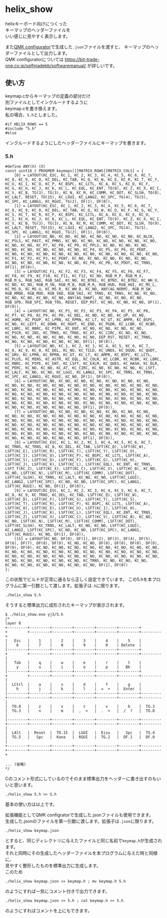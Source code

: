 # helix_show

helixキーボード向けにつくった  
キーマップのヘッダーファイルを  
いい感じに見やすく表示します。

また[QMK configurator](https://config.qmk.fm/#/helix/LAYOUT)で生成した`.json`ファイルを渡すと、
キーマップのヘッダーファイルとして出力します。  
QMK configuratorについては https://bit-trade-one.co.jp/selfmadekb/softwaremanual/ が詳しいです。

## 使い方

keymap.cからキーマップの定義の部分だけ  
別ファイルとしてインクルードするように  
keymap.cを書き換えます。  
私の場合、`5.h`としました。

	#if HELIX_ROWS == 5
	#include "5.h"
	#else

インクルードするようにしたヘッダーファイルにキーマップを書きます。

### 5.h

	#define ANY(X) (X)
	const uint16_t PROGMEM keymaps[][MATRIX_ROWS][MATRIX_COLS] = {
		[0] = LAYOUT(KC_ESC, KC_1, KC_2, KC_3, KC_4, KC_5, KC_6, KC_7, KC_8, KC_9, KC_0, KC_DEL, KC_TAB, KC_Q, KC_W, KC_E, KC_R, KC_T, KC_Y, KC_U, KC_I, KC_O, KC_P, KC_BSPC, KC_LCTL, KC_A, KC_S, KC_D, KC_F, KC_G, KC_H, KC_J, KC_K, KC_L, KC_EQL, KC_ENT, TO(8), KC_Z, KC_X, KC_C, KC_V, KC_B, TG(3), TG(3), KC_N, KC_M, KC_COMM, KC_DOT, KC_SLSH, TO(8), KC_LALT, RESET, TO(15), KC_LGUI, KC_LANG2, KC_SPC, TG(4), TG(5), KC_SPC, KC_LANG1, KC_RGUI, TG(2), DF(1), DF(0)),
		[1] = LAYOUT(KC_ESC, KC_1, KC_2, KC_3, KC_4, KC_5, KC_6, KC_7, KC_8, KC_9, KC_0, KC_DEL, KC_TAB, KC_Q, KC_W, KC_D, KC_F, KC_G, KC_Y, KC_S, KC_T, KC_R, KC_P, KC_BSPC, KC_LCTL, KC_A, KC_O, KC_E, KC_U, KC_I, KC_H, KC_J, KC_K, KC_L, KC_EQL, KC_ENT, TO(9), KC_Z, KC_X, KC_C, KC_V, KC_B, TG(3), TG(3), KC_N, KC_M, KC_COMM, KC_DOT, KC_SLSH, TO(9), KC_LALT, RESET, TO(15), KC_LGUI, KC_LANG2, KC_SPC, TG(4), TG(5), KC_SPC, KC_LANG1, KC_RGUI, TG(2), DF(1), DF(0)),
		[2] = LAYOUT(KC_NO, KC_NO, KC_NO, KC_NO, KC_NO, KC_NO, KC_NLCK, KC_PSLS, KC_PAST, KC_PMNS, KC_NO, KC_NO, KC_NO, KC_NO, KC_NO, KC_NO, KC_NO, KC_NO, KC_P7, KC_P8, KC_P9, KC_PPLS, KC_NO, KC_NO, KC_NO, KC_NO, KC_NO, KC_NO, KC_NO, KC_NO, KC_P4, KC_P5, KC_P6, KC_PENT, KC_NO, KC_NO, KC_NO, KC_NO, KC_NO, KC_NO, KC_NO, KC_NO, KC_NO, KC_NO, KC_P1, KC_P2, KC_P3, KC_PENT, KC_NO, KC_NO, KC_NO, KC_NO, KC_NO, KC_NO, KC_NO, KC_NO, KC_NO, KC_NO, KC_P0, KC_P0, KC_PDOT, KC_TRNS, DF(1), DF(0)),
		[3] = LAYOUT(KC_F1, KC_F2, KC_F3, KC_F4, KC_F5, KC_F6, KC_F7, KC_F8, KC_F9, KC_F10, KC_F11, KC_F12, KC_NO, RGB_M_P, RGB_M_X, RGB_M_G, RGB_SAD, RGB_SAI, KC_NO, KC_BTN1, KC_BTN3, KC_BTN2, KC_WH_U, KC_NO, KC_NO, RGB_M_SN, RGB_M_B, RGB_M_R, RGB_HUD, RGB_HUI, KC_MS_L, KC_MS_D, KC_MS_U, KC_MS_R, KC_WH_D, KC_NO, ANY(AG_NORM), RGB_M_SW, RGB_RMOD, RGB_MOD, RGB_VAD, RGB_VAI, KC_TRNS, KC_TRNS, KC_NO, KC_NO, KC_NO, KC_NO, KC_NO, KC_NO, ANY(AG_SWAP), KC_NO, KC_NO, KC_NO, RGB_SPD, RGB_SPI, RGB_TOG, RESET, EEP_RST, KC_NO, KC_NO, KC_NO, DF(1), DF(0)),
		[4] = LAYOUT(KC_NO, KC_P1, KC_P2, KC_P3, KC_P4, KC_P5, KC_P6, KC_P7, KC_P8, KC_P9, KC_P0, KC_DEL, KC_NO, KC_NO, KC_UP, KC_NO, KC_HOME, KC_PGUP, KC_LPRN, KC_RPRN, KC_LT, KC_GT, KC_AMPR, KC_BSPC, KC_NO, KC_LEFT, KC_DOWN, KC_RGHT, KC_END, KC_PGDN, KC_LCBR, KC_RCBR, KC_LBRC, KC_RBRC, KC_PIPE, KC_ENT, KC_NO, KC_NO, KC_NO, KC_NO, KC_PSCR, KC_INS, KC_TRNS, KC_TRNS, KC_AT, KC_CIRC, KC_NO, KC_NO, KC_NO, KC_NO, KC_NO, KC_NO, KC_NO, KC_NO, EEP_RST, RESET, KC_TRNS, KC_NO, KC_NO, KC_NO, KC_NO, KC_NO, DF(1), DF(0)),
		[5] = LAYOUT(KC_NO, KC_1, KC_2, KC_3, KC_4, KC_5, KC_6, KC_7, KC_8, KC_9, KC_0, KC_DEL, KC_NO, KC_TILD, KC_UNDS, KC_DQUO, KC_QUOT, KC_GRV, KC_LPRN, KC_RPRN, KC_GT, KC_LT, KC_AMPR, KC_BSPC, KC_LCTL, KC_PLUS, KC_MINS, KC_ASTR, KC_EQL, KC_COLN, KC_LCBR, KC_RCBR, KC_LBRC, KC_RBRC, KC_PIPE, KC_ENT, KC_LSFT, KC_EXLM, KC_QUES, KC_HASH, KC_DLR, KC_PERC, KC_NO, KC_NO, KC_AT, KC_CIRC, KC_NO, KC_NO, KC_NO, KC_LSFT, KC_LALT, KC_NO, KC_NO, KC_LGUI, KC_LANG2, KC_SPC, KC_TRNS, KC_TRNS, KC_SPC, KC_LANG1, KC_RGUI, KC_NO, DF(1), DF(0)),
		[6] = LAYOUT(KC_NO, KC_NO, KC_NO, KC_NO, KC_NO, KC_NO, KC_NO, KC_NO, KC_NO, KC_NO, KC_NO, KC_NO, KC_NO, KC_NO, KC_NO, KC_NO, KC_NO, KC_NO, KC_NO, KC_NO, KC_NO, KC_NO, KC_NO, KC_NO, KC_NO, KC_NO, KC_NO, KC_NO, KC_NO, KC_NO, KC_NO, KC_NO, KC_NO, KC_NO, KC_NO, KC_NO, KC_NO, KC_NO, KC_NO, KC_NO, KC_NO, KC_NO, KC_NO, KC_NO, KC_NO, KC_NO, KC_NO, KC_NO, KC_NO, KC_NO, KC_NO, KC_NO, KC_NO, KC_NO, KC_NO, KC_NO, KC_NO, KC_NO, KC_NO, KC_NO, KC_NO, KC_NO, DF(1), DF(0)),
		[7] = LAYOUT(KC_NO, KC_NO, KC_NO, KC_NO, KC_NO, KC_NO, KC_NO, KC_NO, KC_NO, KC_NO, KC_NO, KC_NO, KC_NO, KC_NO, KC_NO, KC_NO, KC_NO, KC_NO, KC_NO, KC_NO, KC_NO, KC_NO, KC_NO, KC_NO, KC_NO, KC_NO, KC_NO, KC_NO, KC_NO, KC_NO, KC_NO, KC_NO, KC_NO, KC_NO, KC_NO, KC_NO, KC_NO, KC_NO, KC_NO, KC_NO, KC_NO, KC_NO, KC_NO, KC_NO, KC_NO, KC_NO, KC_NO, KC_NO, KC_NO, KC_NO, KC_NO, KC_NO, KC_NO, KC_NO, KC_NO, KC_NO, KC_NO, KC_NO, KC_NO, KC_NO, KC_NO, KC_NO, DF(1), DF(0)),
		[8] = LAYOUT(KC_ESC, KC_1, KC_2, KC_3, KC_4, KC_5, KC_6, KC_7, KC_TRNS, KC_TRNS, KC_0, KC_DEL, KC_TAB, LSFT(KC_Q), LSFT(KC_W), LSFT(KC_E), LSFT(KC_R), LSFT(KC_T), LSFT(KC_Y), LSFT(KC_U), LSFT(KC_I), LSFT(KC_O), LSFT(KC_P), KC_BSPC, KC_LCTL, LSFT(KC_A), LSFT(KC_S), LSFT(KC_D), LSFT(KC_F), LSFT(KC_G), LSFT(KC_H), LSFT(KC_J), LSFT(KC_K), LSFT(KC_L), LSFT(KC_EQL), KC_ENT, KC_TRNS, LSFT_T(KC_Z), LSFT(KC_X), LSFT(KC_C), LSFT(KC_V), LSFT(KC_B), KC_NO, KC_NO, LSFT(KC_N), LSFT(KC_M), LSFT(KC_COMM), LSFT(KC_DOT), LSFT(KC_SLSH), KC_TRNS, KC_LALT, KC_NO, KC_NO, LSFT(KC_LGUI), KC_LANG2, LSFT(KC_SPC), KC_NO, KC_NO, LSFT(KC_SPC), KC_LANG1, LSFT(KC_RGUI), KC_NO, DF(1), DF(0)),
		[9] = LAYOUT(KC_ESC, KC_1, KC_2, KC_3, KC_4, KC_5, KC_6, KC_7, KC_8, KC_9, KC_TRNS, KC_DEL, KC_TAB, LSFT(KC_Q), LSFT(KC_W), LSFT(KC_D), LSFT(KC_F), LSFT(KC_G), LSFT(KC_Y), LSFT(KC_S), LSFT(KC_T), LSFT(KC_R), LSFT(KC_P), KC_BSPC, KC_LCTL, LSFT(KC_A), LSFT(KC_O), LSFT(KC_E), LSFT(KC_U), LSFT(KC_I), LSFT(KC_H), LSFT(KC_J), LSFT(KC_K), LSFT(KC_L), LSFT(KC_EQL), KC_ENT, KC_TRNS, LSFT(KC_Z), LSFT(KC_X), LSFT(KC_C), LSFT(KC_V), LSFT(KC_B), KC_NO, KC_NO, LSFT(KC_N), LSFT(KC_M), LSFT(KC_COMM), LSFT(KC_DOT), LSFT(KC_SLSH), KC_TRNS, KC_LALT, KC_NO, KC_NO, LSFT(KC_LGUI), KC_LANG2, LSFT(KC_SPC), KC_NO, KC_NO, LSFT(KC_SPC), KC_LANG1, LSFT(KC_RGUI), KC_NO, DF(1), DF(0)),
		[15] = LAYOUT(KC_NO, DF(0), DF(1), DF(2), DF(3), DF(4), DF(5), DF(6), DF(7), DF(8), DF(9), KC_NO, KC_NO, DF(0), DF(0), DF(0), DF(0), DF(0), DF(0), KC_NO, KC_NO, KC_NO, KC_NO, KC_NO, KC_NO, KC_NO, KC_NO, KC_NO, KC_NO, KC_NO, KC_NO, KC_NO, KC_NO, KC_NO, KC_NO, KC_NO, KC_NO, KC_NO, KC_NO, KC_NO, KC_NO, KC_NO, KC_NO, KC_NO, KC_NO, KC_NO, KC_NO, KC_NO, KC_NO, KC_NO, KC_NO, KC_NO, KC_TRNS, KC_NO, KC_NO, KC_NO, KC_NO, KC_NO, KC_NO, KC_NO, KC_NO, KC_NO, DF(1), DF(0))
	};

この状態でビルドが正常に通るなら正しく設定できています。
この5.hを本プログラムに第一引数として渡します。拡張子は`.h`に限ります。

	./helix_show 5.h

そうすると標準出力に成形されたキーマップが表示されます。

	$ ./helix_show.exe yj3/5.h
	/*
	layer 0
	+---------+---------+---------+---------+---------+---------+         +         +---------+---------+---------+---------+---------+---------+
	|   Esc   |    1    |    2    |    3    |    4    |    5    |                   |    6    |    7    |    8    |    9    |    0    | Delete  |
	|---------+---------+---------+---------+---------+---------+         +         +---------+---------+---------+---------+---------+---------|
	|   Tab   |    q    |    w    |    e    |    r    |    t    |                   |    y    |    u    |    i    |    o    |    p    |   Bk    |
	|---------+---------+---------+---------+---------+---------+         +         +---------+---------+---------+---------+---------+---------|
	|  LCtrl  |    a    |    s    |    d    |    f    |    g    |                   |    h    |    j    |    k    |    l    |  =  +   |  Enter  |
	|---------+---------+---------+---------+---------+---------+---------+---------+---------+---------+---------+---------+---------+---------|
	|  TO.8   |    z    |    x    |    c    |    v    |    b    |  TG.3   |  TG.3   |    n    |    m    |  ,  <   |  .  >   |  /  ?   |  TO.8   |
	|---------+---------+---------+---------+---------+---------+---------+---------+---------+---------+---------+---------+---------+---------|
	|  LAlt   |  Reset  |  TO.15  |  LGUI   |  Eisu   |   Spc   |  TG.4   |  TG.5   |   Spc   |  Kana   |  RGUI   |  TG.2   |  DF.1   |  DF.0   |
	+---------+---------+---------+---------+---------+---------+---------+---------+---------+---------+---------+---------+---------+---------+
	
	... (省略)
	*/

Cのコメント形式にしているのでそのまま標準出力をヘッダーに書き出すのもいいと思います。


	./helix_show 5.h >> 5.h

基本の使い方は以上です。

拡張機能としてQMK configratorで生成した.jsonファイルも使用できます。  
生成した.jsonのファイルを第一引数に渡します。拡張子は`.json`に限ります。  

	./helix_show keymap.json

とすると、同じディレクトリに与えたファイルと同じ名前で`keymap.h`が生成されます。  
それと同時にその生成したヘッダーファイルを本プログラムに与えた時と同様に、  
見やすく整形したものを標準出力に生成します。  
このため

	./helix_show keymap.json >> keymap.h ; mv keymap.h 5.h

のようにすれば一気にコメント付きで出力できます。

	./helix_show keymap.json >> 5.h ; cat keymap.h >> 5.h

のようにすればコメントを上にもできます。

